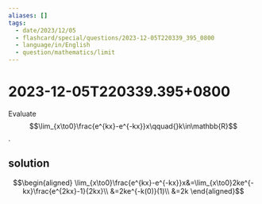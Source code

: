 ```yaml
---
aliases: []
tags:
  - date/2023/12/05
  - flashcard/special/questions/2023-12-05T220339_395_0800
  - language/in/English
  - question/mathematics/limit
---
```


# 2023-12-05T220339.395+0800

Evaluate $$\lim_{x\to0}\frac{e^{kx}-e^{-kx}}x\qquad{}k\in\mathbb{R}$$.

## solution

$$\begin{aligned}
\lim_{x\to0}\frac{e^{kx}-e^{-kx}}x&=\lim_{x\to0}2ke^{-kx}\frac{e^{2kx}-1}{2kx}\\
&=2ke^{-k(0)}(1)\\
&=2k
\end{aligned}$$
